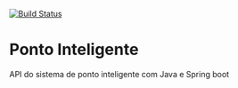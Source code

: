 [![Build Status](https://travis-ci.org/denisgariglio/ponto-inteligente-api.svg?branch=master)](https://travis-ci.org/denisgariglio/ponto-inteligente-api)

# Ponto Inteligente 
API do sistema de ponto inteligente com Java e Spring boot